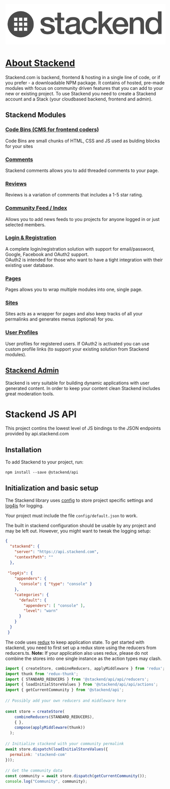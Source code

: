 <p align="center" style="width:400px; width:auto">
  <a href="https://stackend.com">
    <img src="https://github.com/josh-sthlm/stackend-js-api/blob/master/stackend_logo_dark.png">
  </a>
</p>

# [About Stackend](https://stackend.com)
Stackend.com is backend, frontend & hosting in a single line of code, or if you prefer - a downloadable NPM package.
It contains of hosted, pre-made modules with focus on community driven features that you can add to your new or existing project.
To use Stackend you need to create a Stackend account and a Stack (your cloudbased backend, frontend and admin). 

## Stackend Modules

### [Code Bins (CMS for frontend coders)](https://stackend.com/product/codebin)
Code Bins are small chunks of HTML, CSS and JS used as bulding blocks for your sites<br>

### [Comments](https://stackend.com/product/comments)
Stackend comments allows you to add threaded comments to your page.<br>

### [Reviews](https://stackend.com/product/reviews)
Reviews is a variation of comments that includes a 1-5 star rating.<br>

### [Community Feed / Index](https://stackend.com/product/feed)
Allows you to add news feeds to you projects for anyone logged in or just selected members.<br>

### [Login & Registration](https://stackend.com/product/login)
A complete login/registration solution with support for email/password, Google, Facebook and OAuth2 support.<br>
OAuth2 is intended for those who want to have a tight integration with their existing user database.

### [Pages](https://stackend.com/product/pages)
Pages allows you to wrap multiple modules into one, single page.<br>

### [Sites](https://stackend.com/product/sites)
Sites acts as a wrapper for pages and also keep tracks of all your permalinks and generates menus (optional) for you.<br>

### [User Profiles](https://stackend.com/product/login)
User profiles for registered users. If OAuth2 is activated you can use custom profile links (to support your existing solution from Stackend modules).<br>

## [Stackend Admin](https://stackend.com/product/admin)
Stackend is very suitable for building dynamic applications with user generated content. In order to keep your content clean Stackend includes great moderation tools.<br>


# Stackend JS API

This project contins the lowest level of JS bindings to the JSON endpoints provided by api.stackend.com

## Installation

To add Stackend to your project, run:

`npm install --save @stackend/api`

## Initialization and basic setup

The Stackend library uses [config](https://www.npmjs.com/package/config) to store project specific settings 
and [log4js](https://www.npmjs.com/package/log4js) for logging.

Your project must include the file `config/default.json` to work.

The built in stackend configuration should be usable by any project and may be left out. However, you might want to tweak the logging setup:

```json
{
  "stackend": {
    "server": "https://api.stackend.com",
    "contextPath": ""
  },
  
 "log4js": {
    "appenders": {
      "console": { "type": "console" }
    },
    "categories": {
      "default": {
        "appenders": [ "console" ],
        "level": "warn"
      }
    }
  }
 } 
```
The code uses [redux](https://www.npmjs.com/package/redux) to keep application state. 
To get started with stackend, you need to first set up a redux store using the reducers from reducers.ts. 
**Note:** If your application also uses redux, please do not combine the stores into one single instance as the action types may clash.

```javascript
import { createStore, combineReducers, applyMiddleware } from 'redux';
import thunk from 'redux-thunk';
import { STANDARD_REDUCERS } from '@stackend/api/api/reducers';
import { loadInitialStoreValues } from '@stackend/api/api/actions';
import { getCurrentCommunity } from '@stackend/api';
    
// Possibly add your own reducers and middleware here

const store = createStore(
    combineReducers(STANDARD_REDUCERS),
    { },
    compose(applyMiddleware(thunk))
  );
    
// Initialize stackend with your community permalink
await store.dispatch(loadInitialStoreValues({
  permalink: 'stackend-com'
}));

// Get the community data
const community = await store.dispatch(getCurrentCommunity());
console.log("Community", community);
```

